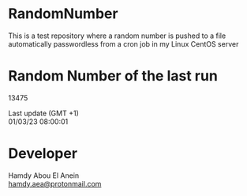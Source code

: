 # RandomNumber    
This is a test repository where a random number is pushed to a file automatically passwordless from a cron job in my Linux CentOS server    
# Random Number of the last run   
13475
      
Last update (GMT +1)    
01/03/23 08:00:01
# Developer    
Hamdy Abou El Anein   
hamdy.aea@protonmail.com
